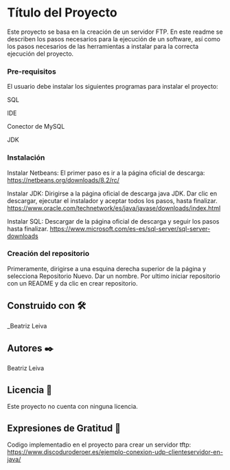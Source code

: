 # Título del Proyecto

Este proyecto se basa en la creación de un servidor FTP. En este readme se describen los pasos necesarios para la ejecución de un software, así como los pasos necesarios de las herramientas a instalar para la correcta ejecución del proyecto.


### Pre-requisitos 

El usuario debe instalar los siguientes programas para instalar el proyecto:

SQL

IDE 

Conector de MySQL

JDK



### Instalación 


Instalar Netbeans: El primer paso es ir a la página oficial de descarga: 
https://netbeans.org/downloads/8.2/rc/

Instalar JDK: Dirigirse a la página oficial de descarga java JDK. Dar clic en descargar, ejecutar el instalador y aceptar todos los pasos, hasta finalizar.
https://www.oracle.com/technetwork/es/java/javase/downloads/index.html

Instalar SQL: Descargar de la página oficial de descarga y seguir los pasos hasta finalizar.
https://www.microsoft.com/es-es/sql-server/sql-server-downloads


### Creación del repositorio

Primeramente, dirigirse a una esquina derecha superior de la página y selecciona Repositorio Nuevo. Dar un nombre.
Por ultimo iniciar repositorio con un README y da clic en crear repositorio.



## Construido con 🛠️

_Beatriz Leiva 



## Autores ✒️

Beatriz Leiva

## Licencia 📄

Este proyecto no cuenta con ninguna licencia.


## Expresiones de Gratitud 🎁

Codigo implementadio en el proyecto para crear un servidor tftp: https://www.discoduroderoer.es/ejemplo-conexion-udp-clienteservidor-en-java/


